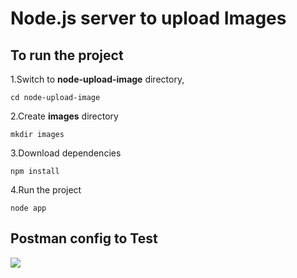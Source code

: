 # Node.js server to upload Images

## To run the project

1.Switch to __node-upload-image__ directory,
```
cd node-upload-image
```
2.Create __images__ directory
```
mkdir images
```
3.Download dependencies
```
npm install
```
4.Run the project
```
node app
```
## Postman config to Test

<img src="https://www.learn2crack.com/wp-content/uploads/2017/08/postman-upload-image.png"/>


